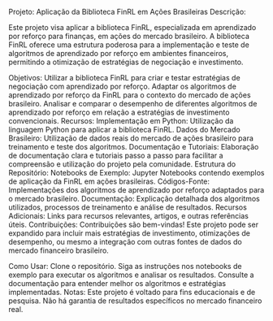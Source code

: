 Projeto: Aplicação da Biblioteca FinRL em Ações Brasileiras
Descrição:

Este projeto visa aplicar a biblioteca FinRL, especializada em aprendizado por reforço para finanças, em ações do mercado brasileiro. A biblioteca FinRL oferece uma estrutura poderosa para a implementação e teste de algoritmos de aprendizado por reforço em ambientes financeiros, permitindo a otimização de estratégias de negociação e investimento.

Objetivos:
Utilizar a biblioteca FinRL para criar e testar estratégias de negociação com aprendizado por reforço.
Adaptar os algoritmos de aprendizado por reforço da FinRL para o contexto do mercado de ações brasileiro.
Analisar e comparar o desempenho de diferentes algoritmos de aprendizado por reforço em relação a estratégias de investimento convencionais.
Recursos:
Implementação em Python: Utilização da linguagem Python para aplicar a biblioteca FinRL.
Dados do Mercado Brasileiro: Utilização de dados reais do mercado de ações brasileiro para treinamento e teste dos algoritmos.
Documentação e Tutoriais: Elaboração de documentação clara e tutoriais passo a passo para facilitar a compreensão e utilização do projeto pela comunidade.
Estrutura do Repositório:
Notebooks de Exemplo: Jupyter Notebooks contendo exemplos de aplicação da FinRL em ações brasileiras.
Códigos-Fonte: Implementações dos algoritmos de aprendizado por reforço adaptados para o mercado brasileiro.
Documentação: Explicação detalhada dos algoritmos utilizados, processos de treinamento e análise de resultados.
Recursos Adicionais: Links para recursos relevantes, artigos, e outras referências úteis.
Contribuições:
Contribuições são bem-vindas! Este projeto pode ser expandido para incluir mais estratégias de investimento, otimizações de desempenho, ou mesmo a integração com outras fontes de dados do mercado financeiro brasileiro.

Como Usar:
Clone o repositório.
Siga as instruções nos notebooks de exemplo para executar os algoritmos e analisar os resultados.
Consulte a documentação para entender melhor os algoritmos e estratégias implementadas.
Notas:
Este projeto é voltado para fins educacionais e de pesquisa.
Não há garantia de resultados específicos no mercado financeiro real.
